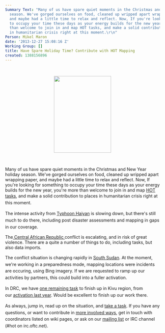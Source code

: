 ```yaml
---
Summary Text: "Many of us have spare quiet moments in the Christmas and New Year holiday
  season. We've gorged ourselves on food, cleaned up wripped apart wrapping paper,
  and maybe had a little time to relax and reflect. Now, If you're looking for something
  to occupy your time these days as your energy builds for the new year, you're more
  than welcome to join in and map HOT tasks, and make a solid contribution to places
  in humanitarian crisis right at this moment.\r\n"
Person: Mikel Maron
date: '2013-12-27 15:08:16 Z'
Working Group: []
title: Have Spare Holiday Time? Contribute with HOT Mapping
created: 1388156896
---
```

<p>&nbsp;</p>
<center><img class="image-medium" src="/sites/default/files/styles/medium/public/christmas-ornament-clip-artred-christmas-tree-ornament---free-clip-art-evnlrav0.png?itok=tnli_z0n" alt="" width="186" height="250"></center>
<p>&nbsp;</p>
<p>Many of us have spare quiet moments in the Christmas and New Year holiday season. We've gorged ourselves on food, cleaned up wripped apart wrapping paper, and maybe had a little time to relax and reflect. Now, If you're looking for something to occupy your time these days as your energy builds for the new year, you're more than welcome to join in and map <a href="http://tasks.hotosm.org/">HOT tasks</a>,&nbsp;<span style="line-height: 1.538em;">and make a solid contribution to places in humanitarian crisis right at this moment.</span></p>
<p><span style="line-height: 1.538em;">The intense activity from <a href="https://wiki.openstreetmap.org/wiki/Typhoon_Haiyan">Typhoon Haiyan</a> is slowing down, but there's still much to do there, including post disaster assessments and mapping in gaps in our coverage.</span></p>
<p>The<a href="http://wiki.openstreetmap.org/wiki/WikiProject_Central_African_Republic#RCA_crisis_-_HOT_Activation_-_mapping_goals"> Central African Republic </a>conflict is escalating, and in risk of great violence. There are a quite a number of things to do, including tasks, but also data imports.</p>
<p><span style="line-height: 1.538em;">The conflict situation is changing rapidly in </span><a style="line-height: 1.538em;" href="http://wiki.openstreetmap.org/wiki/WikiProject_SouthSudan#South_Sudan_crisis_-_HOT_Monitoring_-_mapping_goals">South Sudan</a><span style="line-height: 1.538em;">. At the moment, we're working in a preparedness mode, mapping locations were incidents are occuring, using Bing imagery. If we are requested to ramp up our activities by partners, this could build into a fuller activation.</span></p>
<p><span style="line-height: 1.538em;">In DRC, we have&nbsp;<a href="http://tasks.hotosm.org/job/352">one remaining task</a>&nbsp;to finish up in Kivu region, from our&nbsp;<a href="http://hot.openstreetmap.org/updates/2012-12-12_hot_activation_south_and_north_kivu_democratic_republic_of_congo">activation last year</a>. Would be excellent to finish up our work there.</span></p>
<p><span style="line-height: 1.538em;">As always, jump in, read up on the situation, and <a href="http://tasks.hotosm.org/">take a task</a>. If you have any questions, or want to contribute in <a href="http://hot.openstreetmap.org/get-involved">more involved ways</a>, get in touch with coordinators listed on wiki pages, or ask on our <a href="https://lists.openstreetmap.org/pipermail/hot/">mailing list</a> or IRC channel (#hot on irc.oftc.net).</span></p>
<p><span style="line-height: 1.538em;">&nbsp;</span></p>
<p><span style="line-height: 1.538em;">&nbsp;</span></p>
